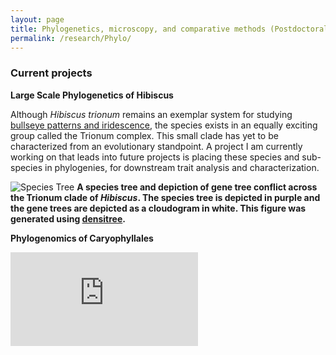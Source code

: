 ```yaml
---
layout: page
title: Phylogenetics, microscopy, and comparative methods (Postdoctoral work)
permalink: /research/Phylo/
---
```


### Current projects

**Large Scale Phylogenetics of Hibiscus**

Although _Hibiscus trionum_ remains an exemplar system for studying [bullseye patterns and iridescence](https://www.nature.com/articles/nature24285), the species exists in an equally exciting group called the Trionum complex. This small clade has yet to be characterized from an evolutionary standpoint. A project I am currently working on that leads into future projects is placing these species and sub-species in phylogenies, for downstream trait analysis and characterization.

![Species Tree](https://jfwalker.github.io/Pictures/Densitree.png)
**A species tree and depiction of gene tree conflict across the Trionum clade of _Hibiscus_. The species tree is depicted in purple and the gene trees are depicted as a cloudogram in white. This figure was generated using [densitree](https://www.cs.auckland.ac.nz/~remco/DensiTree/).**


**Phylogenomics of Caryophyllales**

![NonCoreCary](https://jfwalker.github.io/Pictures/Fig4_11-30.pdf)
